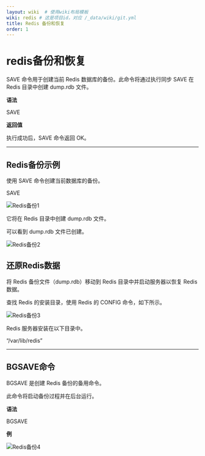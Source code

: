 ```yaml
---
layout: wiki  # 使用wiki布局模板
wiki: redis # 这是项目id，对应 /_data/wiki/git.yml
title: Redis 备份和恢复
order: 1
---
```


# redis备份和恢复

SAVE 命令用于创建当前 Redis 数据库的备份。此命令将通过执行同步 SAVE 在 Redis 目录中创建 dump.rdb 文件。

**语法**

SAVE

**返回值**

执行成功后，SAVE 命令返回 OK。

------



## Redis备份示例

使用 SAVE 命令创建当前数据库的备份。

SAVE

![Redis备份1](https://cdn.jsdelivr.net/gh/yanhuo075/images-repo/upload/redis-backup1-1.png)

它将在 Redis 目录中创建 dump.rdb 文件。

可以看到 dump.rdb 文件已创建。

![Redis备份2](https://cdn.jsdelivr.net/gh/yanhuo075/images-repo/upload/redis-backup2-1.png)



## 还原Redis数据

将 Redis 备份文件（dump.rdb）移动到 Redis 目录中并启动服务器以恢复 Redis 数据。

查找 Redis 的安装目录，使用 Redis 的 CONFIG 命令，如下所示。

![Redis备份3](https://cdn.jsdelivr.net/gh/yanhuo075/images-repo/upload/redis-backup3-1.png)

Redis 服务器安装在以下目录中。

“/var/lib/redis”

------



## BGSAVE命令

BGSAVE 是创建 Redis 备份的备用命令。

此命令将启动备份过程并在后台运行。

**语法**

BGSAVE

**例**

![Redis备份4](https://cdn.jsdelivr.net/gh/yanhuo075/images-repo/upload/redis-backup4-1.png)
